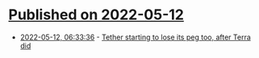 # [Published on 2022-05-12](index.md)

* [2022-05-12, 06:33:36](https://news.ycombinator.com/item?id=31349988) - [Tether starting to lose its peg too, after Terra did](https://community.intercoin.org/t/what-backs-a-currency-terra-luna-drops-nearly-100/2518)
